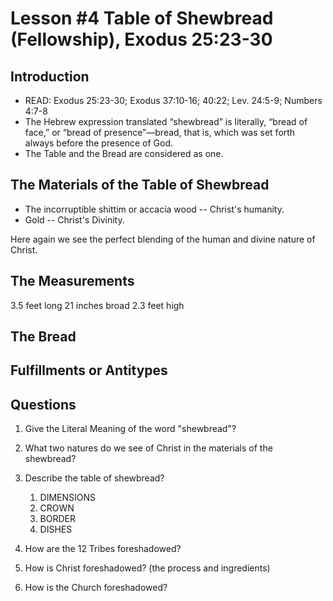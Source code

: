 # Lesson #4 Table of Shewbread (Fellowship), Exodus 25:23-30

## Introduction

- READ: Exodus 25:23-30; Exodus 37:10-16; 40:22; Lev. 24:5-9; Numbers 4:7-8
- The Hebrew expression translated “shewbread” is literally, “bread of face,” or “bread of presence”—bread, that is, which was set forth always before the presence of God.
- The Table and the Bread are considered as one. 

## The Materials of the Table of Shewbread

- The incorruptible shittim or accacia wood -- Christ's humanity. 
- Gold -- Christ's Divinity. 

Here again we see the perfect blending of the human and divine nature of Christ.

## The Measurements

3.5 feet long
21 inches broad
2.3 feet high


## The Bread

## Fulfillments or Antitypes

## Questions

1. Give the Literal Meaning of the word "shewbread"?

2. What two natures do we see of Christ in the materials of the shewbread?

3. Describe the table of shewbread?
	1. DIMENSIONS
	2. CROWN
	3. BORDER
	4. DISHES

5. How are the 12 Tribes foreshadowed?
6. How is Christ foreshadowed? (the process and ingredients) 
7. How is the Church foreshadowed?
 